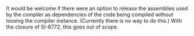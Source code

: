 It would be welcome if there were an option to release the assemblies used by the compiler as dependencies of the code being compiled without loosing the compiler instance. (Currently there is no way to do this.)
With the closure of SI-6772, this goes out of scope.
